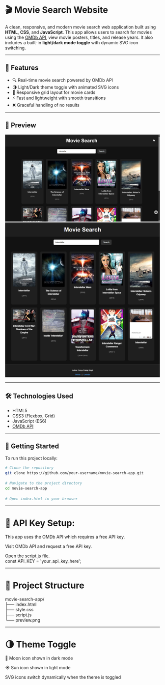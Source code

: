 # 🎬 Movie Search Website

A clean, responsive, and modern movie search web application built using **HTML**, **CSS**, and **JavaScript**. This app allows users to search for movies using the [OMDb API](https://www.omdbapi.com/), view movie posters, titles, and release years. It also includes a built-in **light/dark mode toggle** with dynamic SVG icon switching.

---

## 🚀 Features

- 🔍 Real-time movie search powered by OMDb API  
- 🌗 Light/Dark theme toggle with animated SVG icons  
- 📱 Responsive grid layout for movie cards  
- ⚡ Fast and lightweight with smooth transitions  
- ❌ Graceful handling of no results

---

## 📸 Preview

![Movie Search Preview](screenshot1.png)
![](screenshot2.png) 

---

## 🛠️ Technologies Used

- HTML5  
- CSS3 (Flexbox, Grid)  
- JavaScript (ES6)  
- [OMDb API](http://www.omdbapi.com/)

---

## 🧪 Getting Started

To run this project locally:

```bash
# Clone the repository
git clone https://github.com/your-username/movie-search-app.git

# Navigate to the project directory
cd movie-search-app

# Open index.html in your browser
```
---

# 🔑 API Key Setup: <br>
This app uses the OMDb API which requires a free API key.<br>

Visit OMDb API and request a free API key.<br>

Open the script.js file.<br>
const API_KEY = 'your_api_key_here';

---

# 📂 Project Structure<br>
movie-search-app/<br>
├── index.html<br>
├── style.css<br>
├── script.js<br>
└── preview.png<br>

---

# 🌗 Theme Toggle<br>
🌙 Moon icon shown in dark mode<br>

☀️ Sun icon shown in light mode<br>

SVG icons switch dynamically when the theme is toggled<br>
